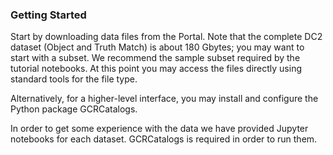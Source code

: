 
### Getting Started

Start by downloading data files from the Portal. Note that the complete DC2 dataset (Object and Truth Match) is about 180 Gbytes; you may want to start with a subset. We recommend the sample subset required by the tutorial notebooks. At this point you may access the files directly using standard tools for the file type.

Alternatively, for a higher-level interface, you may install and configure the Python package GCRCatalogs.

In order to get some experience with the data we have provided Jupyter notebooks for each dataset. GCRCatalogs is required in order to run them.
